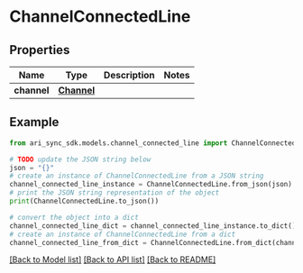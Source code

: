 # ChannelConnectedLine


## Properties

Name | Type | Description | Notes
------------ | ------------- | ------------- | -------------
**channel** | [**Channel**](Channel.md) |  | 

## Example

```python
from ari_sync_sdk.models.channel_connected_line import ChannelConnectedLine

# TODO update the JSON string below
json = "{}"
# create an instance of ChannelConnectedLine from a JSON string
channel_connected_line_instance = ChannelConnectedLine.from_json(json)
# print the JSON string representation of the object
print(ChannelConnectedLine.to_json())

# convert the object into a dict
channel_connected_line_dict = channel_connected_line_instance.to_dict()
# create an instance of ChannelConnectedLine from a dict
channel_connected_line_from_dict = ChannelConnectedLine.from_dict(channel_connected_line_dict)
```
[[Back to Model list]](../README.md#documentation-for-models) [[Back to API list]](../README.md#documentation-for-api-endpoints) [[Back to README]](../README.md)


